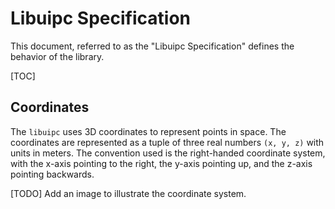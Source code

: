 # Libuipc Specification

This document, referred to as the "Libuipc Specification" defines the behavior of the library.

[TOC]

## Coordinates

The `libuipc` uses 3D coordinates to represent points in space. The coordinates are represented as a tuple of three real numbers `(x, y, z)` with units in meters. The convention used is the right-handed coordinate system, with the x-axis pointing to the right, the y-axis pointing up, and the z-axis pointing backwards.

[TODO] Add an image to illustrate the coordinate system.

